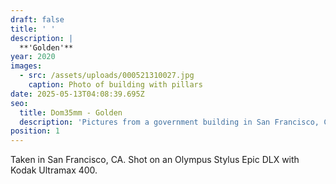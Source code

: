 ```yaml
---
draft: false
title: ' '
description: |
  **'Golden'**
year: 2020
images:
  - src: /assets/uploads/000521310027.jpg
    caption: Photo of building with pillars
date: 2025-05-13T04:08:39.695Z
seo:
  title: Dom35mm - Golden
  description: 'Pictures from a government building in San Francisco, CA (2020).'
position: 1
---
```


Taken in San Francisco, CA. Shot on an Olympus Stylus Epic DLX with Kodak Ultramax 400.

